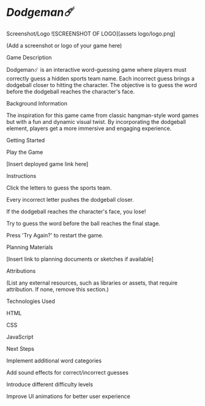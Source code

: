 # *Dodgeman☄️*

Screenshot/Logo
![SCREENSHOT OF LOGO][assets logo/logo.png]



(Add a screenshot or logo of your game here)

Game Description

Dodgeman☄️ is an interactive word-guessing game where players must correctly guess a hidden sports team name. Each incorrect guess brings a dodgeball closer to hitting the character. The objective is to guess the word before the dodgeball reaches the character's face.

Background Information

The inspiration for this game came from classic hangman-style word games but with a fun and dynamic visual twist. By incorporating the dodgeball element, players get a more immersive and engaging experience.

Getting Started

Play the Game

[Insert deployed game link here]

Instructions

Click the letters to guess the sports team.

Every incorrect letter pushes the dodgeball closer.

If the dodgeball reaches the character's face, you lose!

Try to guess the word before the ball reaches the final stage.

Press 'Try Again?' to restart the game.

Planning Materials

[Insert link to planning documents or sketches if available]

Attributions

(List any external resources, such as libraries or assets, that require attribution. If none, remove this section.)

Technologies Used

HTML

CSS

JavaScript

Next Steps

Implement additional word categories

Add sound effects for correct/incorrect guesses

Introduce different difficulty levels

Improve UI animations for better user experience

